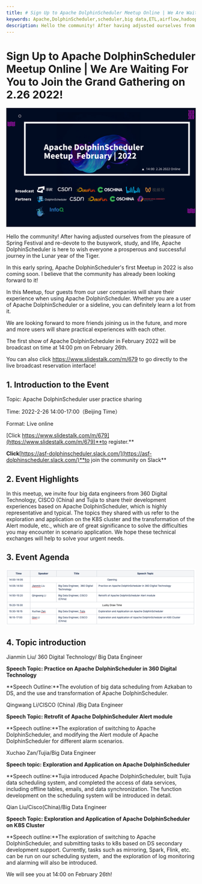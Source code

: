 ```yaml
---
title: # Sign Up to Apache DolphinScheduler Meetup Online | We Are Waiting For You to Join the Grand Gathering on 2.26 2022!
keywords: Apache,DolphinScheduler,scheduler,big data,ETL,airflow,hadoop,orchestration,dataops,Meetup
description: Hello the community! After having adjusted ourselves from the pleasure of Spring Festival and re-devote to the busywork,
---
```

# Sign Up to Apache DolphinScheduler Meetup Online | We Are Waiting For You to Join the Grand Gathering on 2.26 2022!

<div align=center>
<img src="/img/2022-02-26/08.png"/>
</div>

Hello the community! After having adjusted ourselves from the pleasure of Spring Festival and re-devote to the busywork, study, and life, Apache DolphinScheduler is here to wish everyone a prosperous and successful journey in the Lunar year of the Tiger.

In this early spring, Apache DolphinScheduler's first Meetup in 2022 is also coming soon. I believe that the community has already been looking forward to it!

In this Meetup, four guests from our user companies will share their experience when using Apache DolphinScheduler. Whether you are a user of Apache DolphinScheduler or a sideline, you can definitely learn a lot from it.

We are looking forward to more friends joining us in the future, and more and more users will share practical experiences with each other. 

The first show of Apache DolphinScheduler in February 2022 will be broadcast on time at 14:00 pm on February 26th.

You can also click https://www.slidestalk.com/m/679 to go directly to the live broadcast reservation interface!



## 1. Introduction to the Event

Topic: Apache DolphinScheduler user practice sharing

Time: 2022-2-26 14:00-17:00（Beijing Time）

Format: Live online

[Click https://www.slidestalk.com/m/679](https://www.slidestalk.com/m/679)**to register.**

**Click**[https://asf-dolphinscheduler.slack.com/](https://asf-dolphinscheduler.slack.com/)**to join the community on Slack**

## 2. Event Highlights

In this meetup, we invite four big data engineers from 360 Digital Technology, CISCO (China) and Tujia to share their development experiences based on Apache DolphinScheduler, which is highly representative and typical. The topics they shared with us refer to the exploration and application on the K8S cluster and the transformation of the Alert module, etc., which are of great significance to solve the difficulties you may encounter in scenario application. We hope these technical exchanges will help to solve your urgent needs.  

## 3. Event Agenda

<div align=center>
<img src="/img/2022-02-26/Schedule.png"/>
</div>


## 4. Topic introduction

Jianmin Liu/ 360 Digital Technology/ Big Data Engineer

**Speech Topic: Practice on Apache DolphinScheduler in 360 Digital Technology**

**Speech Outline:**The evolution of big data scheduling from Azkaban to DS, and the use and transformation of Apache DolphinScheduler.

Qingwang Li/CISCO (China) /Big Data Engineer

**Speech Topic: Retrofit of Apache DolphinScheduler Alert module**

**Speech outline:**The exploration of switching to Apache DolphinScheduler, and modifying the Alert module of Apache DolphinScheduler for different alarm scenarios.


Xuchao Zan/Tujia/Big Data Engineer

**Speech topic: Exploration and Application on Apache DolphinScheduler**

**Speech outline:**Tujia introduced Apache DolphinScheduler, built Tujia data scheduling system, and completed the access of data services, including offline tables, emails, and data synchronization. The function development on the scheduling system will be introduced in detail.

Qian Liu/Cisco(China)/Big Data Engineer

**Speech Topic: Exploration and Application of Apache DolphinScheduler on K8S Cluster**

**Speech outline:**The exploration of switching to Apache DolphinScheduler, and submitting tasks to k8s based on DS secondary development support. Currently, tasks such as mirroring, Spark, Flink, etc. can be run on our scheduling system,  and the exploration of log monitoring and alarming will also be introduced.

We will see you at 14:00 on February 26th!

